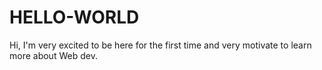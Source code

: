 # HELLO-WORLD
Hi, I'm very excited to be here for the first time and very motivate to learn more about Web dev. 
